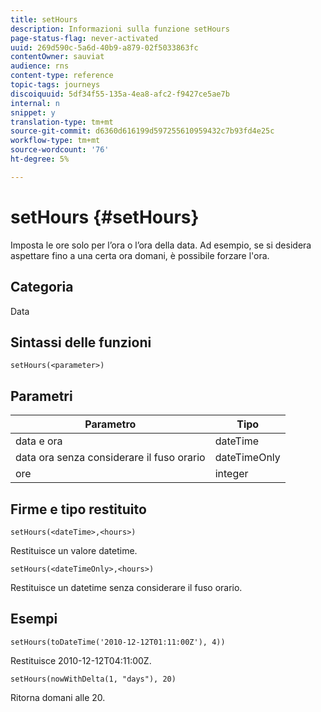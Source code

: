 ```yaml
---
title: setHours
description: Informazioni sulla funzione setHours
page-status-flag: never-activated
uuid: 269d590c-5a6d-40b9-a879-02f5033863fc
contentOwner: sauviat
audience: rns
content-type: reference
topic-tags: journeys
discoiquuid: 5df34f55-135a-4ea8-afc2-f9427ce5ae7b
internal: n
snippet: y
translation-type: tm+mt
source-git-commit: d6360d616199d597255610959432c7b93fd4e25c
workflow-type: tm+mt
source-wordcount: '76'
ht-degree: 5%

---
```



# setHours {#setHours}

Imposta le ore solo per l’ora o l’ora della data. Ad esempio, se si desidera aspettare fino a una certa ora domani, è possibile forzare l&#39;ora.

## Categoria

Data

## Sintassi delle funzioni

`setHours(<parameter>)`

## Parametri

| Parametro | Tipo |
|--- |--- |
| data e ora | dateTime |
| data ora senza considerare il fuso orario | dateTimeOnly |
| ore | integer |

## Firme e tipo restituito

`setHours(<dateTime>,<hours>)`

Restituisce un valore datetime.

`setHours(<dateTimeOnly>,<hours>)`

Restituisce un datetime senza considerare il fuso orario.

## Esempi

`setHours(toDateTime('2010-12-12T01:11:00Z'), 4))`

Restituisce 2010-12-12T04:11:00Z.

`setHours(nowWithDelta(1, "days"), 20)`

Ritorna domani alle 20.
